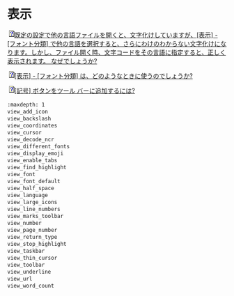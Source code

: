 # 表示





![](../../images/q.gif)[既定の設定で他の言語ファイルを開くと、文字化けしていますが、\[表示\] \- \[フォント分類\] で他の言語を選択すると、さらにわけのわからない文字化けになります。しかし、ファイル開く時、文字コードをその言語に指定すると、正しく表示されます。 なぜでしょうか?](view_font_default)

![](../../images/q.gif)[\[表示\] \- \[フォント分類\] は、どのようなときに使うのでしょうか?](view_font)

























![](../../images/q.gif)[\[記号\] ボタンをツール バーに追加するには?](view_marks_toolbar)


```{toctree}
:maxdepth: 1
view_add_icon
view_backslash
view_coordinates
view_cursor
view_decode_ncr
view_different_fonts
view_display_emoji
view_enable_tabs
view_find_highlight
view_font
view_font_default
view_half_space
view_language
view_large_icons
view_line_numbers
view_marks_toolbar
view_number
view_page_number
view_return_type
view_stop_highlight
view_taskbar
view_thin_cursor
view_toolbar
view_underline
view_url
view_word_count
```
